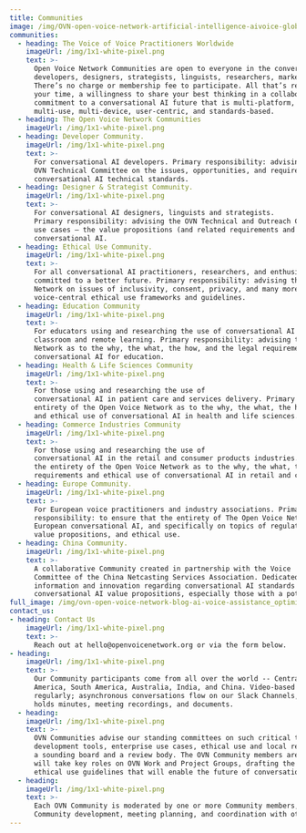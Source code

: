 ```yaml
---
title: Communities
image: /img/OVN-open-voice-network-artificial-intelligence-aivoice-global-standards_optimized.jpg
communities:
  - heading: The Voice of Voice Practitioners Worldwide
    imageUrl: /img/1x1-white-pixel.png
    text: >-
      Open Voice Network Communities are open to everyone in the conversational AI community – 
      developers, designers, strategists, linguists, researchers, marketers, and students.
      There’s no charge or membership fee to participate. All that’s required is a willingness to give of
      your time, a willingness to share your best thinking in a collaborative, open environment, and a
      commitment to a conversational AI future that is multi-platform, multi-assistant, multi-modal,
      multi-use, multi-device, user-centric, and standards-based.
  - heading: The Open Voice Network Communities
    imageUrl: /img/1x1-white-pixel.png
  - heading: Developer Community.
    imageUrl: /img/1x1-white-pixel.png
    text: >-
      For conversational AI developers. Primary responsibility: advising the
      OVN Technical Committee on the issues, opportunities, and requirements for proposed
      conversational AI technical standards.
  - heading: Designer & Strategist Community.
    imageUrl: /img/1x1-white-pixel.png
    text: >-
      For conversational AI designers, linguists and strategists.
      Primary responsibility: advising the OVN Technical and Outreach Committees on enterprise
      use cases – the value propositions (and related requirements and dependencies) of
      conversational AI.
  - heading: Ethical Use Community.
    imageUrl: /img/1x1-white-pixel.png
    text: >-
      For all conversational AI practitioners, researchers, and enthusiasts
      committed to a better future. Primary responsibility: advising the entirety of the Open Voice
      Network on issues of inclusivity, consent, privacy, and many more; developing and proposing
      voice-central ethical use frameworks and guidelines.
  - heading: Education Community
    imageUrl: /img/1x1-white-pixel.png
    text: >-
      For educators using and researching the use of conversational AI for
      classroom and remote learning. Primary responsibility: advising the entirety of the Open Voice
      Network as to the why, the what, the how, and the legal requirements and ethical use of
      conversational AI for education.
  - heading: Health & Life Sciences Community
    imageUrl: /img/1x1-white-pixel.png
    text: >-
      For those using and researching the use of
      conversational AI in patient care and services delivery. Primary responsibility: advising the
      entirety of the Open Voice Network as to the why, the what, the how, and the legal requirements
      and ethical use of conversational AI in health and life sciences.
  - heading: Commerce Industries Community
    imageUrl: /img/1x1-white-pixel.png
    text: >-
      For those using and researching the use of
      conversational AI in the retail and consumer products industries. Primary responsibility: advising
      the entirety of the Open Voice Network as to the why, the what, the how, and the legal
      requirements and ethical use of conversational AI in retail and consumer products.
  - heading: Europe Community.
    imageUrl: /img/1x1-white-pixel.png
    text: >-
      For European voice practitioners and industry associations. Primary
      responsibility: to ensure that the entirety of The Open Voice Network hears clearly the voice of
      European conversational AI, and specifically on topics of regulation, requirements, inclusivity,
      value propositions, and ethical use.
  - heading: China Community.
    imageUrl: /img/1x1-white-pixel.png
    text: >-
      A collaborative Community created in partnership with the Voice 
      Committee of the China Netcasting Services Association. Dedicated to the sharing of
      information and innovation regarding conversational AI standards development and
      conversational AI value propositions, especially those with a potential global reach.
full_image: /img/ovn-open-voice-network-blog-ai-voice-assistance_optimized.jpg     
contact_us:
- heading: Contact Us
    imageUrl: /img/1x1-white-pixel.png
    text: >-
      Reach out at hello@openvoicenetwork.org or via the form below.
- heading:
    imageUrl: /img/1x1-white-pixel.png
    text: >-
      Our Community participants come from all over the world -- Central and Western Europe, North
      America, South America, Australia, India, and China. Video-based conference calls are held
      regularly; asynchronous conversations flow on our Slack Channels, and a growing share drive
      holds minutes, meeting recordings, and documents.
  - heading:
    imageUrl: /img/1x1-white-pixel.png
    text: >-
      OVN Communities advise our standing committees on such critical topics as architecture,
      development tools, enterprise use cases, ethical use and local regulations and issues. They are
      a sounding board and a review body. The OVN Community members are also the experts who
      will take key roles on OVN Work and Project Groups, drafting the proposed standards and
      ethical use guidelines that will enable the future of conversational AI.
  - heading:
    imageUrl: /img/1x1-white-pixel.png
    text: >-
      Each OVN Community is moderated by one or more Community members, responsible for
      Community development, meeting planning, and coordination with other OVN activities.                                       
---
```

